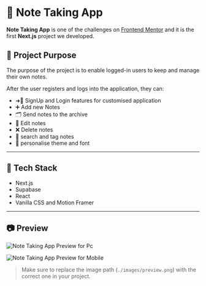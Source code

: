 # 📝 Note Taking App

**Note Taking App** is one of the challenges on [Frontend Mentor](https://www.frontendmentor.io/challenges/note-taking-web-app-773r7bUfOG) and it is the first **Next.js** project we developed.

## 📌 Project Purpose

The purpose of the project is to enable logged-in users to keep and manage their own notes.  

After the user registers and logs into the application, they can:

- ➜🚪 SignUp and Login features for customised application
- ➕ Add new Notes
- 🗂️ Send notes to the archive  
- 📝 Edit notes  
- ❌ Delete notes
- 🔎 search and tag notes
- 🎨 personalise theme and font
 

---

## 🚀 Tech Stack

- Next.js  
- Supabase   
- React
- Vanilla CSS and Motion Framer


---

## 📷 Preview

![Note Taking App Preview for Pc](../images/screenshots/preview-pc-ss.png)

![Note Taking App Preview for Mobile](../images/screenshots/preview-mobile-ss.png)

> Make sure to replace the image path (`./images/preview.png`) with the correct one in your project.
